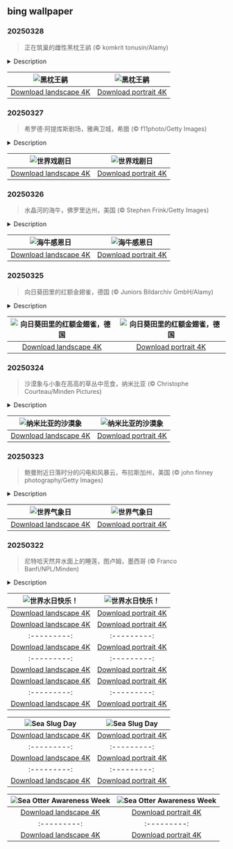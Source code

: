 ## bing wallpaper

### 20250328

> 正在筑巢的雌性黑枕王鹟 (© komkrit tonusin/Alamy)

<details>
<summary>Description</summary>

> 仔细观察，你或许能瞥见黑枕王鹟的身影。这种鸟属于王鹟科的一员，是伯劳鹟、鹊百灵和天堂鹟的近亲。它们分布于南亚热带地区，从伊朗、斯里兰卡到印度尼西亚、菲律宾均可见踪影。黑枕王鹟喜欢茂密的森林及其他植被繁茂的区域。黑枕王鹟的腿短，站姿挺直，并以空中捕食昆虫为主。它们常常与不同种类的鸟群混居，并且在森林冠层的浓密底层活动频繁。在繁殖季节，雌鸟会在树杈间筑起一个温暖的杯状巢穴，通常产下两到三枚蛋，正如今日图片所示。这一鸟巢结构十分独特，由蜘蛛丝和菌丝体交织而成。这种巧妙的构造不仅增强了鸟巢的韧性，还能帮助抵御有害微生物的侵袭，使鸟巢成为一个自给自足的庇护所。更有趣的是，黑枕王鹟还会用蜘蛛卵囊装饰鸟巢，不仅增强伪装效果，增添一丝特别的风格。
> 
> 
> 
> 

</details>

| ![黑枕王鹟](https://cn.bing.com/th?id=OHR.NestingMonarch_ZH-CN7848166951_UHD.jpg&pid=hp&w=400&h=224&rs=1&c=4) | ![黑枕王鹟](https://cn.bing.com/th?id=OHR.NestingMonarch_ZH-CN7848166951_1080x1920.jpg&pid=hp&w=155&h=315&rs=1&c=4) |
|:---------:|:---------:|
| [Download landscape 4K](https://cn.bing.com/th?id=OHR.NestingMonarch_ZH-CN7848166951_UHD.jpg) | [Download portrait 4K](https://cn.bing.com/th?id=OHR.NestingMonarch_ZH-CN7848166951_1080x1920.jpg) |

### 20250327

> 希罗德·阿提库斯剧场，雅典卫城，希腊 (© f11photo/Getty Images)

<details>
<summary>Description</summary>

> 灯光亮起，帷幕升起，今天是世界戏剧日。自 1961 年以来，国际戏剧协会每年都会举办这一年度盛事，旨在让全球观众和艺术家共同庆祝戏剧的魅力，感受叙事的力量、创造力和文化的交汇。每年，国际戏剧协会都会邀请一位享誉全球的戏剧界代表发表主题演讲，这些演讲被翻译成50多种语言，与世界各地的人们分享。这些演讲强调了戏剧在社会中的重要作用，它既可以是作为现实的镜子，也是推动变革的力量，或是激发想象力的庇护所。无论是莎士比亚的独白，还是先锋实验剧场，戏剧艺术始终在发展演变，但它的核心始终不变：人与人之间的情感联系。
> 
> 那么，在这样一个重要的日子里，哪里才是最佳的庆祝地点呢？这座位于希腊雅典卫城脚下的赫罗德·阿提库斯剧场，近两千年来一直是戏剧与音乐的舞台。剧场建于公元 161 年，由富有的罗马人希罗德斯·阿提库斯为纪念其亡妻而建。从古典悲剧到现代音乐会，这里仍在续写戏剧艺术的辉煌篇章。尽管历经数个世纪，其卓越的声学设计依然让每一场演出都能完美回响。
> 
> 

</details>

| ![世界戏剧日](https://cn.bing.com/th?id=OHR.OdeonAthens_ZH-CN6085881625_UHD.jpg&pid=hp&w=400&h=224&rs=1&c=4) | ![世界戏剧日](https://cn.bing.com/th?id=OHR.OdeonAthens_ZH-CN6085881625_1080x1920.jpg&pid=hp&w=155&h=315&rs=1&c=4) |
|:---------:|:---------:|
| [Download landscape 4K](https://cn.bing.com/th?id=OHR.OdeonAthens_ZH-CN6085881625_UHD.jpg) | [Download portrait 4K](https://cn.bing.com/th?id=OHR.OdeonAthens_ZH-CN6085881625_1080x1920.jpg) |

### 20250326

> 水晶河的海牛，佛罗里达州，美国 (© Stephen Frink/Getty Images)

<details>
<summary>Description</summary>

> 海牛的生活节奏从不匆忙，它们悠然自得地漂浮在温暖的水域中，咀嚼着海草，静静地度过数百万年的岁月。然而，尽管它们天性温顺，却正面临严峻的生存威胁。为此，每年 3 月的最后一个星期三被定为海牛感恩日，旨在提高人们对海牛保护的意识。
> 
> 海牛有三个种类：西印度海牛、亚马逊海牛和非洲海牛。其中，西印度海牛又包括佛罗里达海牛，其体长可达13 英尺，体重超过 1000 磅。这些温和的海洋生物大部分时间都在吃草和打盹。它们没有天敌，但人类活动却对其生存构成了重大威胁。船只撞击是造成海牛受伤甚至死亡的主要原因，由于海牛的游动速度缓慢，难以躲避高速行驶的船只。此外，栖息地的丧失和水污染也进一步威胁着它们的生存。为了保护海牛，人们采取了设立海牛保护区、限制船速和实施栖息地修复项目等措施，海牛的生存状况有所改善。然而，这些“海洋奶牛”仍然需要更多的关注和保护。
> 
> 

</details>

| ![海牛感恩日](https://cn.bing.com/th?id=OHR.CrystalManatee_ZH-CN7547286414_UHD.jpg&pid=hp&w=400&h=224&rs=1&c=4) | ![海牛感恩日](https://cn.bing.com/th?id=OHR.CrystalManatee_ZH-CN7547286414_1080x1920.jpg&pid=hp&w=155&h=315&rs=1&c=4) |
|:---------:|:---------:|
| [Download landscape 4K](https://cn.bing.com/th?id=OHR.CrystalManatee_ZH-CN7547286414_UHD.jpg) | [Download portrait 4K](https://cn.bing.com/th?id=OHR.CrystalManatee_ZH-CN7547286414_1080x1920.jpg) |

### 20250325

> 向日葵田里的红额金翅雀，德国 (© Juniors Bildarchiv GmbH/Alamy)

<details>
<summary>Description</summary>

> 你能认出今日图片中的鸟儿吗？如果你曾见过红额金翅雀，一定会对它们的外形印象深刻，因为它们是花园和森林中的亮眼存在。它们鲜艳的色彩和优雅的体态使其独具辨识度。其中，最引人注目的是其红黑相间的脸部羽毛，在白色头部和黑色颈部的映衬下显得格外鲜明。红额金翅雀喜欢开阔但有结构的栖息地，例如带有小型树篱和树木的田野和草地，且主要以种子为食。今日图片展示了红额金翅雀在向日葵田中觅食的场景。被评为2016年“年度鸟类”的红额金翅雀，属于留鸟或短途迁徙鸟，冬季主要分布在中欧、西欧和南欧，因此在德国的冬季依然可见。下次外出散步时，不妨留意一下这只色彩斑斓的小鸟！
> 
> 
> 
> 

</details>

| ![向日葵田里的红额金翅雀，德国](https://cn.bing.com/th?id=OHR.GoldfinchSunflower_ZH-CN7276848190_UHD.jpg&pid=hp&w=400&h=224&rs=1&c=4) | ![向日葵田里的红额金翅雀，德国](https://cn.bing.com/th?id=OHR.GoldfinchSunflower_ZH-CN7276848190_1080x1920.jpg&pid=hp&w=155&h=315&rs=1&c=4) |
|:---------:|:---------:|
| [Download landscape 4K](https://cn.bing.com/th?id=OHR.GoldfinchSunflower_ZH-CN7276848190_UHD.jpg) | [Download portrait 4K](https://cn.bing.com/th?id=OHR.GoldfinchSunflower_ZH-CN7276848190_1080x1920.jpg) |

### 20250324

> 沙漠象与小象在高高的草丛中觅食，纳米比亚 (© Christophe Courteau/Minden Pictures)

<details>
<summary>Description</summary>

> 生活在纳米比亚和马里的沙漠象，实际上是非洲草原象的一种，它们已经适应了纳米布沙漠和撒哈拉沙漠的恶劣环境，这些极度干旱的地区年降雨量不足 2.75 英寸。与其他草原象相比，沙漠象的腿更短、脚掌更宽、体型也略小。它们沿着代代相传的古老迁徙路线，在水源之间移动，寻找季节性的食物和水源。雄性沙漠象通常独自在广阔的区域内游荡，而以雌性为首的家族群体则会靠近河流附近，因为那里食物更丰富。它们的适应能力极其惊人，不仅能够在极端环境下生存，还能在一夜之间跋涉长达 43 英里，只为寻找最爱的没药灌木。
> 
> 
> 
> 

</details>

| ![纳米比亚的沙漠象](https://cn.bing.com/th?id=OHR.ElephantGrass_ZH-CN7110191053_UHD.jpg&pid=hp&w=400&h=224&rs=1&c=4) | ![纳米比亚的沙漠象](https://cn.bing.com/th?id=OHR.ElephantGrass_ZH-CN7110191053_1080x1920.jpg&pid=hp&w=155&h=315&rs=1&c=4) |
|:---------:|:---------:|
| [Download landscape 4K](https://cn.bing.com/th?id=OHR.ElephantGrass_ZH-CN7110191053_UHD.jpg) | [Download portrait 4K](https://cn.bing.com/th?id=OHR.ElephantGrass_ZH-CN7110191053_1080x1920.jpg) |

### 20250323

> 鲍曼附近日落时分的闪电和风暴云，布拉斯加州，美国 (© john finney photography/Getty Images)

<details>
<summary>Description</summary>

> 今天，我们庆祝世界气象日，这一纪念日旨在纪念1950年世界气象组织的成立。每年的世界气象日都会关注一个重要的全球气象议题。2025 年的主题“携手缩小预警差距”，强调及时的天气预警和早期行动对于减少灾害损失的重要性。
> 
> 今日图片中展示了令人叹为观止的爬行闪电，拍摄于美国内布拉斯加州。该州以龙卷风和雷暴而闻名，尤其是在春季和夏季最为频繁。爬行闪电是一种水平移动的树状闪电，在夜空中划出壮丽的光影，彰显大自然的磅礴力量。内布拉斯加州独特的地理环境，包括广阔的大平原和频繁的雷暴，使其成为这种壮观气象现象的高发地。得益于世界气象组织在气象学领域的进步，我们如今可以更精准地预测和应对这些极端天气事件，保护生命与财产安全。
> 
> 

</details>

| ![世界气象日](https://cn.bing.com/th?id=OHR.NebraskaStorm_ZH-CN6944682381_UHD.jpg&pid=hp&w=400&h=224&rs=1&c=4) | ![世界气象日](https://cn.bing.com/th?id=OHR.NebraskaStorm_ZH-CN6944682381_1080x1920.jpg&pid=hp&w=155&h=315&rs=1&c=4) |
|:---------:|:---------:|
| [Download landscape 4K](https://cn.bing.com/th?id=OHR.NebraskaStorm_ZH-CN6944682381_UHD.jpg) | [Download portrait 4K](https://cn.bing.com/th?id=OHR.NebraskaStorm_ZH-CN6944682381_1080x1920.jpg) |

### 20250322

> 尼特哈天然井水面上的睡莲，图卢姆，墨西哥 (© Franco Banfi/NPL/Minden)

<details>
<summary>Description</summary>

> 3 月 22 日是世界水日，这是联合国发起的一项倡议，旨在强调淡水及其保护的重要性。这一天不仅提高了人们对全球水危机的认识，并推动采取行动以确保所有人都能获得清洁水源。淡水不仅是生命之源，还是维持生态平衡、农业发展，甚至文化传承的重要基石。
> 
> 今日图片展示的是墨西哥图卢姆的尼克特哈天坑，这是大自然中令人惊叹的淡水奇观之一。天坑是一种天然的岩溶井，由石灰岩塌陷形成，露出地下水源。"Nicte Ha"这一名字源自玛雅语，其中“Nicte”意为花，“Ha”意为水。这个开放式天坑以其清澈见底的碧蓝水域和美丽的睡莲而闻名。当阳光穿透水面，水下生物在明亮的环境中茁壮成长，展现出生机勃勃的水下世界。对于古代玛雅文明而言，天坑不仅是一种神圣的存在，更被视为通往地下世界的神圣通道，同时也是尤卡坦半岛的重要水源。尼克特哈天坑最深可达约32英尺，如今仍然是浮潜和潜水的热门胜地，让人得以一窥这一古老而脆弱的生态系统。淡水不仅是生命的必需品，它本身就是生命！ 让我们携手保护水资源，为子孙后代留下清洁的水源！
> 
> 

</details>

| ![世界水日快乐！](https://cn.bing.com/th?id=OHR.CenoteLilies_ZH-CN5915682591_UHD.jpg&pid=hp&w=400&h=224&rs=1&c=4) | ![世界水日快乐！](https://cn.bing.com/th?id=OHR.CenoteLilies_ZH-CN5915682591_1080x1920.jpg&pid=hp&w=155&h=315&rs=1&c=4) |
|:---------:|:---------:|
| [Download landscape 4K](https://cn.bing.com/th?id=OHR.CenoteLilies_ZH-CN5915682591_UHD.jpg) | [Download portrait 4K](https://cn.bing.com/th?id=OHR.CenoteLilies_ZH-CN5915682591_1080x1920.jpg) |odils_EN-US9726346116_UHD.jpg) | [Download portrait 4K](https://cn.bing.com/th?id=OHR.SpringDaffodils_EN-US9726346116_1080x1920.jpg) |2351796_1080x1920.jpg) |ridge_EN-US9511078525_1080x1920.jpg) |cn.bing.com/th?id=OHR.PandaSnow_EN-US9432739016_1080x1920.jpg) |--:|:---------:|
| [Download landscape 4K](https://cn.bing.com/th?id=OHR.ForumRomanum_EN-US9379132630_UHD.jpg) | [Download portrait 4K](https://cn.bing.com/th?id=OHR.ForumRomanum_EN-US9379132630_1080x1920.jpg) |/cn.bing.com/th?id=OHR.ChateauLoire_EN-US8827570825_UHD.jpg) | [Download portrait 4K](https://cn.bing.com/th?id=OHR.ChateauLoire_EN-US8827570825_1080x1920.jpg) |(https://cn.bing.com/th?id=OHR.NusaPenida_EN-US8722184767_1080x1920.jpg) |OHR.NappingLion_EN-US8441298325_1080x1920.jpg&pid=hp&w=155&h=315&rs=1&c=4) |
|:---------:|:---------:|
| [Download landscape 4K](https://cn.bing.com/th?id=OHR.NappingLion_EN-US8441298325_UHD.jpg) | [Download portrait 4K](https://cn.bing.com/th?id=OHR.NappingLion_EN-US8441298325_1080x1920.jpg) |=1&c=4) |
|:---------:|:---------:|
| [Download landscape 4K](https://cn.bing.com/th?id=OHR.ItalyClock_EN-US7397391355_UHD.jpg) | [Download portrait 4K](https://cn.bing.com/th?id=OHR.ItalyClock_EN-US7397391355_1080x1920.jpg) |:---------:|
| [Download landscape 4K](https://cn.bing.com/th?id=OHR.CoastalWales_EN-US9903529231_UHD.jpg) | [Download portrait 4K](https://cn.bing.com/th?id=OHR.CoastalWales_EN-US9903529231_1080x1920.jpg) |ng.com/th?id=OHR.MeknesMorocco_EN-US6991915839_UHD.jpg) | [Download portrait 4K](https://cn.bing.com/th?id=OHR.MeknesMorocco_EN-US6991915839_1080x1920.jpg) |e 4K](https://cn.bing.com/th?id=OHR.CoralTurtle_EN-US6100263163_UHD.jpg) | [Download portrait 4K](https://cn.bing.com/th?id=OHR.CoralTurtle_EN-US6100263163_1080x1920.jpg) |as_EN-US6430903741_UHD.jpg) | [Download portrait 4K](https://cn.bing.com/th?id=OHR.Calacas_EN-US6430903741_1080x1920.jpg) |.com/th?id=OHR.SealRiver_EN-US6267835630_1080x1920.jpg&pid=hp&w=155&h=315&rs=1&c=4) |
|:---------:|:---------:|
| [Download landscape 4K](https://cn.bing.com/th?id=OHR.SealRiver_EN-US6267835630_UHD.jpg) | [Download portrait 4K](https://cn.bing.com/th?id=OHR.SealRiver_EN-US6267835630_1080x1920.jpg) |e a more fitting name. Someone call Terry.
> 
> 

</details>

| ![Sea Slug Day](https://cn.bing.com/th?id=OHR.SeaAngel_EN-US5531672696_UHD.jpg&pid=hp&w=400&h=224&rs=1&c=4) | ![Sea Slug Day](https://cn.bing.com/th?id=OHR.SeaAngel_EN-US5531672696_1080x1920.jpg&pid=hp&w=155&h=315&rs=1&c=4) |
|:---------:|:---------:|
| [Download landscape 4K](https://cn.bing.com/th?id=OHR.SeaAngel_EN-US5531672696_UHD.jpg) | [Download portrait 4K](https://cn.bing.com/th?id=OHR.SeaAngel_EN-US5531672696_1080x1920.jpg) |OHR.DarkSkyAcadia_EN-US6966527964_1080x1920.jpg) |.bing.com/th?id=OHR.GoldenJellyfish_EN-US6743816471_1080x1920.jpg&pid=hp&w=155&h=315&rs=1&c=4) |
|:---------:|:---------:|
| [Download landscape 4K](https://cn.bing.com/th?id=OHR.GoldenJellyfish_EN-US6743816471_UHD.jpg) | [Download portrait 4K](https://cn.bing.com/th?id=OHR.GoldenJellyfish_EN-US6743816471_1080x1920.jpg) |ng.com/th?id=OHR.LastDollarRoad_EN-US7923638318_UHD.jpg&pid=hp&w=400&h=224&rs=1&c=4) | ![First day of autumn](https://cn.bing.com/th?id=OHR.LastDollarRoad_EN-US7923638318_1080x1920.jpg&pid=hp&w=155&h=315&rs=1&c=4) |
|:---------:|:---------:|
| [Download landscape 4K](https://cn.bing.com/th?id=OHR.LastDollarRoad_EN-US7923638318_UHD.jpg) | [Download portrait 4K](https://cn.bing.com/th?id=OHR.LastDollarRoad_EN-US7923638318_1080x1920.jpg) |ppers who hunted otters to near extinction before they were protected by law. Although sea otter populations have rebounded, they are still considered endangered. Otters live along the Pacific Coast of North America, from California up to Alaska. Although they can walk on land, they almost never find the need or desire to, even when it's nap time. When they're ready for a snooze, they'll raft up, wrap themselves in a strand of kelp to keep them from drifting away, and recline on the world's biggest waterbed.

</details>

| ![Sea Otter Awareness Week](https://cn.bing.com/th?id=OHR.SitkaOtters_EN-US7714053956_UHD.jpg&pid=hp&w=400&h=224&rs=1&c=4) | ![Sea Otter Awareness Week](https://cn.bing.com/th?id=OHR.SitkaOtters_EN-US7714053956_1080x1920.jpg&pid=hp&w=155&h=315&rs=1&c=4) |
|:---------:|:---------:|
| [Download landscape 4K](https://cn.bing.com/th?id=OHR.SitkaOtters_EN-US7714053956_UHD.jpg) | [Download portrait 4K](https://cn.bing.com/th?id=OHR.SitkaOtters_EN-US7714053956_1080x1920.jpg) |oo_EN-US7569665443_UHD.jpg&pid=hp&w=400&h=224&rs=1&c=4) | ![World Bamboo Day](https://cn.bing.com/th?id=OHR.ArashiyamaBamboo_EN-US7569665443_1080x1920.jpg&pid=hp&w=155&h=315&rs=1&c=4) |
|:---------:|:---------:|
| [Download landscape 4K](https://cn.bing.com/th?id=OHR.ArashiyamaBamboo_EN-US7569665443_UHD.jpg) | [Download portrait 4K](https://cn.bing.com/th?id=OHR.ArashiyamaBamboo_EN-US7569665443_1080x1920.jpg) |